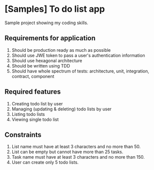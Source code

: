 # [Samples] To do list app
Sample project showing my coding skills.

## Requirements for application

1. Should be production ready as much as possible
2. Should use JWE token to pass a user's authentication information
3. Should use hexagonal architecture
4. Should be written using TDD
5. Should have whole spectrum of tests: architecture, unit, integration, contract, component

## Required features

1. Creating todo list by user
2. Managing (updating & deleting) todo lists by user
3. Listing todo lists
4. Viewing single todo list

## Constraints
1. List name must have at least 3 characters and no more than 50.
2. List can be empty but cannot have more than 25 tasks.
3. Task name must have at least 3 characters and no more than 150.
4. User can create only 5 todo lists.